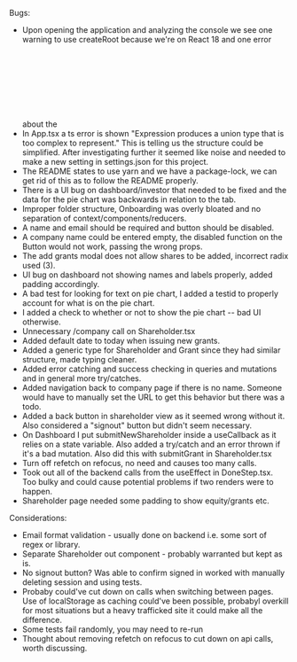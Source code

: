 Bugs:

- Upon opening the application and analyzing the console we see one warning to use createRoot because we're on React 18 and one error about the <svg> attribute height expected to be "auto". Changed from "auto" to "100%" to match pattern in Home.tsx svg reference.
- In App.tsx a ts error is shown "Expression produces a union type that is too complex to represent." This is telling us the structure could be simplified. After investigating further it seemed like noise and needed to make a new setting in settings.json for this project.
- The README states to use yarn and we have a package-lock, we can get rid of this as to follow the README properly.
- There is a UI bug on dashboard/investor that needed to be fixed and the data for the pie chart was backwards in relation to the tab.
- Improper folder structure, Onboarding was overly bloated and no separation of context/components/reducers.
- A name and email should be required and button should be disabled.
- A company name could be entered empty, the disabled function on the Button would not work, passing the wrong props.
- The add grants modal does not allow shares to be added, incorrect radix used (3).
- UI bug on dashboard not showing names and labels properly, added padding accordingly.
- A bad test for looking for text on pie chart, I added a testid to properly account for what is on the pie chart.
- I added a check to whether or not to show the pie chart -- bad UI otherwise.
- Unnecessary /company call on Shareholder.tsx
- Added default date to today when issuing new grants.
- Added a generic type for Shareholder and Grant since they had similar structure, made typing cleaner.
- Added error catching and success checking in queries and mutations and in general more try/catches.
- Added navigation back to company page if there is no name. Someone would have to manually set the URL to get this behavior but there was a todo.
- Added a back button in shareholder view as it seemed wrong without it. Also considered a "signout" button but didn't seem necessary.
- On Dashboard I put submitNewShareholder inside a useCallback as it relies on a state variable. Also added a try/catch and an error thrown if it's a bad mutation. Also did this with submitGrant in Shareholder.tsx
- Turn off refetch on refocus, no need and causes too many calls.
- Took out all of the backend calls from the useEffect in DoneStep.tsx. Too bulky and could cause potential problems if two renders were to happen.
- Shareholder page needed some padding to show equity/grants etc.

Considerations:

- Email format validation - usually done on backend i.e. some sort of regex or library.
- Separate Shareholder out component - probably warranted but kept as is.
- No signout button? Was able to confirm signed in worked with manually deleting session and using tests.
- Probaby could've cut down on calls when switching between pages. Use of localStorage as caching could've been possible, probabyl overkill for most situations but a heavy trafficked site it could make all the difference.
- Some tests fail randomly, you may need to re-run
- Thought about removing refetch on refocus to cut down on api calls, worth discussing.
